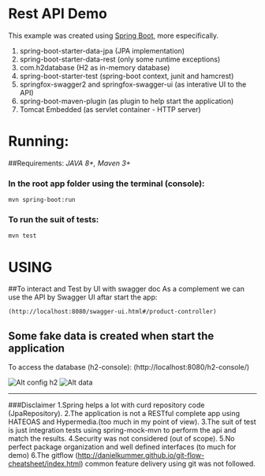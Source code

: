 # Rest API Demo

This example was created using [Spring Boot](http://projects.spring.io/spring-boot/), more especifically.

1. spring-boot-starter-data-jpa (JPA implementation)
2. spring-boot-starter-data-rest (only some runtime exceptions)
3. com.h2database (H2 as in-memory database)
4. spring-boot-starter-test (spring-boot context, junit and hamcrest)
5. springfox-swagger2 and springfox-swagger-ui (as interative UI to the API)
6. spring-boot-maven-plugin (as plugin to help start the application)
7. Tomcat Embedded (as servlet container - HTTP server)

# Running:

##Requirements: *JAVA 8+, Maven 3+*
	
### In the root app folder using the terminal (console):
	 	
	mvn spring-boot:run

### To run the suit of tests:
	
	mvn test

# USING 
##To interact and Test by UI with swagger doc
As a complement we can use the API by Swagger UI aftar start the app:

	(http://localhost:8080/swagger-ui.html#/product-controller)


## Some fake data is created when start the application

To access the database (h2-console): 
	(http://localhost:8080/h2-console/)

![Alt config h2](http://s17.postimg.org/sqg09ndtb/Screenshot_from_2016_09_26_14_27_56.png)
![Alt data](http://s17.postimg.org/dgbjopsxb/Screenshot_from_2016_09_26_14_28_26.png)



--------------------------
###Disclaimer
	1.Spring helps a lot with curd repository code (JpaRepository).
	2.The application is not a RESTful complete app using HATEOAS and Hypermedia.(too much in my point of view).
	3.The suit of test is just integration tests using spring-mock-mvn to perform the api and match the results.
	4.Security was not considered (out of scope).
	5.No perfect package organization and well defined interfaces (to much for demo)
	6.The gitflow (http://danielkummer.github.io/git-flow-cheatsheet/index.html) common feature delivery using git was not followed.